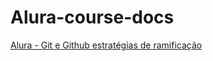 # Alura-course-docs

[Alura - Git e Github estratégias de ramificação](/Alura%20-%20Git%20e%20Github%20estratégias%20de%20ramificação.md)